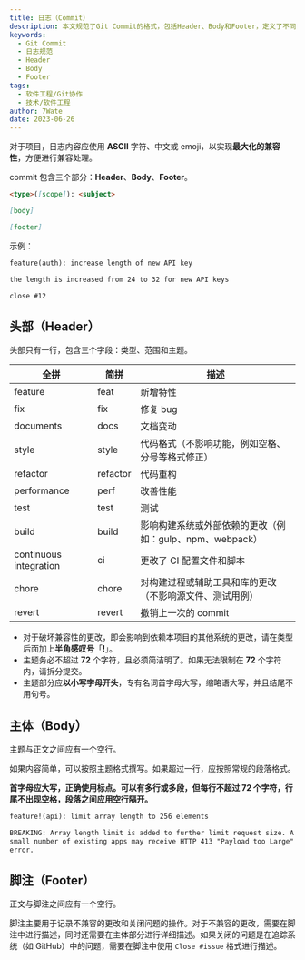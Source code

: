 ```yaml
---
title: 日志（Commit）
description: 本文规范了Git Commit的格式，包括Header、Body和Footer，定义了不同类型、范围和主题的写法，以及如何描述不兼容的更改和关闭问题。
keywords:
  - Git Commit
  - 日志规范
  - Header
  - Body
  - Footer
tags:
  - 软件工程/Git协作
  - 技术/软件工程
author: 7Wate
date: 2023-06-26
---
```


对于项目，日志内容应使用 **ASCII** 字符、中文或 emoji，以实现**最大化的兼容性**，方便进行兼容处理。

commit 包含三个部分：**Header**、**Body**、**Footer**。

```markdown
<type>([scope]): <subject>

[body]

[footer]
```

示例：

```markdown
feature(auth): increase length of new API key

the length is increased from 24 to 32 for new API keys

close #12
```

## 头部（Header）

头部只有一行，包含三个字段：类型、范围和主题。

| 全拼                   | 简拼     | 描述                                                     |
| ---------------------- | -------- | -------------------------------------------------------- |
| feature                | feat     | 新增特性                                                 |
| fix                    | fix      | 修复 bug                                                 |
| documents              | docs     | 文档变动                                                 |
| style                  | style    | 代码格式（不影响功能，例如空格、分号等格式修正）         |
| refactor               | refactor | 代码重构                                                 |
| performance            | perf     | 改善性能                                                 |
| test                   | test     | 测试                                                     |
| build                  | build    | 影响构建系统或外部依赖的更改（例如：gulp、npm、webpack） |
| continuous integration | ci       | 更改了 CI 配置文件和脚本                                 |
| chore                  | chore    | 对构建过程或辅助工具和库的更改（不影响源文件、测试用例） |
| revert                 | revert   | 撤销上一次的 commit                                      |

- 对于破坏兼容性的更改，即会影响到依赖本项目的其他系统的更改，请在类型后面加上**半角感叹号**「**!**」。
- 主题务必不超过 **72** 个字符，且必须简洁明了。如果无法限制在 **72** 个字符内，请拆分提交。
- 主题部分应**以小写字母开头**，专有名词首字母大写，缩略语大写，并且结尾不用句号。

## 主体（Body）

主题与正文之间应有一个空行。

如果内容简单，可以按照主题格式撰写。如果超过一行，应按照常规的段落格式。

**首字母应大写，正确使用标点。可以有多行或多段，但每行不超过 72 个字符，行尾不出现空格，段落之间应用空行隔开。**

```markdown
feature!(api): limit array length to 256 elements

BREAKING: Array length limit is added to further limit request size. A
small number of existing apps may receive HTTP 413 "Payload too Large"
error.
```

## 脚注（Footer）

正文与脚注之间应有一个空行。

脚注主要用于记录不兼容的更改和关闭问题的操作。对于不兼容的更改，需要在脚注中进行描述，同时还需要在主体部分进行详细描述。如果关闭的问题是在追踪系统（如 GitHub）中的问题，需要在脚注中使用 `Close #issue` 格式进行描述。
